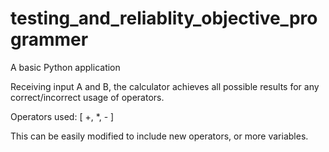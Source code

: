 # testing_and_reliablity_objective_programmer
A basic Python application

Receiving input A and B, the calculator achieves all possible results for any correct/incorrect usage of operators.

Operators used: [ +, *, - ]

This can be easily modified to include new operators, or more variables.
